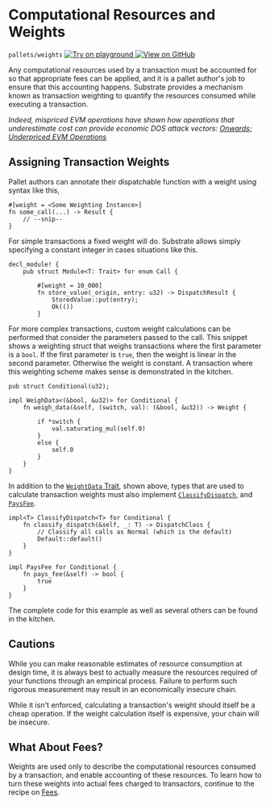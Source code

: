 # Computational Resources and Weights

`pallets/weights`
[
	![Try on playground](https://img.shields.io/badge/Playground-Try%20it!-brightgreen?logo=Parity%20Substrate)
](https://playground.substrate.dev/?deploy=recipes&files=%2Fhome%2Fsubstrate%2Fworkspace%2Fpallets%2Fweights%2Fsrc%2Flib.rs)
[
	![View on GitHub](https://img.shields.io/badge/Github-View%20Code-brightgreen?logo=github)
](https://github.com/substrate-developer-hub/recipes/tree/master/pallets/weights/src/lib.rs)

Any computational resources used by a transaction must be accounted for so that appropriate fees can
be applied, and it is a pallet author's job to ensure that this accounting happens. Substrate
provides a mechanism known as transaction weighting to quantify the resources consumed while
executing a transaction.

_Indeed, mispriced EVM operations have shown how operations that underestimate cost can provide
economic DOS attack vectors: [Onwards; Underpriced EVM Operations](https://www.parity.io/onwards/)_

## Assigning Transaction Weights

Pallet authors can annotate their dispatchable function with a weight using syntax like this,

```rust, ignore
#[weight = <Some Weighting Instance>]
fn some_call(...) -> Result {
	// --snip--
}
```

For simple transactions a fixed weight will do. Substrate allows simply specifying a constant
integer in cases situations like this.

```rust, ignore
decl_module! {
	pub struct Module<T: Trait> for enum Call {

		#[weight = 10_000]
		fn store_value(_origin, entry: u32) -> DispatchResult {
			StoredValue::put(entry);
			Ok(())
		}
```

For more complex transactions, custom weight calculations can be performed that consider the
parameters passed to the call. This snippet shows a weighting struct that weighs transactions where
the first parameter is a `bool`. If the first parameter is `true`, then the weight is linear in the
second parameter. Otherwise the weight is constant. A transaction where this weighting scheme makes
sense is demonstrated in the kitchen.

```rust, ignore
pub struct Conditional(u32);

impl WeighData<(&bool, &u32)> for Conditional {
	fn weigh_data(&self, (switch, val): (&bool, &u32)) -> Weight {

		if *switch {
			val.saturating_mul(self.0)
		}
		else {
			self.0
		}
	}
}
```

In addition to the
[`WeightData` Trait](https://substrate.dev/rustdocs/v2.0.0/frame_support/weights/trait.WeighData.html), shown
above, types that are used to calculate transaction weights must also implement
[`ClassifyDispatch`](https://substrate.dev/rustdocs/v2.0.0/frame_support/weights/trait.ClassifyDispatch.html),
and [`PaysFee`](https://substrate.dev/rustdocs/v2.0.0/frame_support/weights/trait.PaysFee.html).

```rust, ignore
impl<T> ClassifyDispatch<T> for Conditional {
    fn classify_dispatch(&self, _: T) -> DispatchClass {
        // Classify all calls as Normal (which is the default)
        Default::default()
    }
}
```

```rust, ignore
impl PaysFee for Conditional {
    fn pays_fee(&self) -> bool {
        true
    }
}
```

The complete code for this example as well as several others can be found in the kitchen.

## Cautions

While you can make reasonable estimates of resource consumption at design time, it is always best to
actually measure the resources required of your functions through an empirical process. Failure to
perform such rigorous measurement may result in an economically insecure chain.

While it isn't enforced, calculating a transaction's weight should itself be a cheap operation. If
the weight calculation itself is expensive, your chain will be insecure.

## What About Fees?

Weights are used only to describe the computational resources consumed by a transaction, and enable
accounting of these resources. To learn how to turn these weights into actual fees charged to
transactors, continue to the recipe on [Fees](./fees.md).
